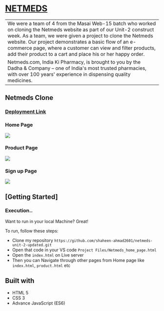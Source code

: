 <!-- # netmeds-unit-2-updated

Project-E pharma website
This is an Indian E-pharma Website and we made this clone in just 4 Days. The flow of the website is Homepage -> product page -> Specific Product page -> Cart page -> Payment page -> Address Page -> Order Confirmation page. If you want to buy the product you have to go in the navbar and hover on Categories and then Select Menu select Boots then You redirect to the BOOT Page. We use Local Storage Only that's why we only added a boots Section.

Project group
1.Shaheen Ahmad Khan

2.Suhaib Gour

3.kartik saini

4. prem


Client-Side Tech Stack
1.HTML 2.CSS 3.JS

Issue We faced-
so when we were trying to marge and deploy our project then all the files were having merging issues so then we went through the process and found that some css files were same then we change the that then deployed our project.

Deployed Link-
https://zippy-kitsune-2c37d4.netlify.app/ -->


# [NETMEDS](https://zippy-kitsune-2c37d4.netlify.app/)

<table>
<tr>
<td>
We were a team of 4 from the Masai Web-15 batch who worked on cloning the Netmeds website as part of our Unit-2 construct week. As a team, we were given a project to clone the Netmeds website. Our project demonstrates a basic flow of an e-commerce page, where a customer can view and filter products, add their product to a cart and place his or her happy order.
</td>
</tr>
<tr>
<td>
Netmeds.com, India Ki Pharmacy, is brought to you by the Dadha & Company – one of India's most trusted pharmacies, with over 100 years' experience in dispensing quality medicines.

</td>
</tr>
</table>




## Netmeds Clone

### [Deployment Link](https://zippy-kitsune-2c37d4.netlify.app/)

### Home Page

![](https://github.com/shaheen-ahmad2601/netmeds-unit-2-updated/blob/master/home-page-netmeds.png)

### Product Page
![](https://github.com/shaheen-ahmad2601/netmeds-unit-2-updated/blob/master/netmeds2.png)

### Sign up Page
![](https://github.com/shaheen-ahmad2601/netmeds-unit-2-updated/blob/master/netmeds3.png)





## [Getting Started]

### Execution..
Want to run in your local Machine? Great!

To run, follow these steps:

- Clone my repository `https://github.com/shaheen-ahmad2601/netmeds-unit-2-updated.git`
- Open that code in your VS code `Project Files/Netmeds_home_page.html`
- Open the `index.html` on Live server
- Then you can Navigate through other pages from Home page like `index.html`, `product.html` etc

## Built with 

- HTML 5
- CSS 3
- Advance JavaScript (ES6)


